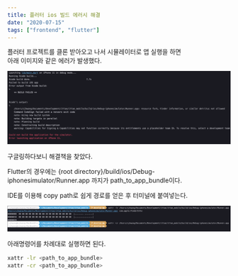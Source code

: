 ```yaml
---
title: 플러터 ios 빌드 에러시 해결
date: "2020-07-15"
tags: ["frontend", "flutter"]
---
```


플러터 프로젝트를 클론 받아오고 나서 시뮬레이터로 앱 실행을 하면  
아래 이미지와 같은 에러가 발생했다.

![flutter-ios-build1](./images/flutter-ios-build-error1.png)

구글링하다보니 해결책을 찾았다.

Flutter의 경우에는 {root directory}/build/ios/Debug-iphonesimulator/Runner.app 까지가 path_to_app_bundle이다.

IDE를 이용해 copy path로 쉽게 경로를 얻은 후 터미널에 붙여넣는다.

![flutter-ios-build2](./images/flutter-ios-build-error2.png)

아래명령어를 차례대로 실행하면 된다.

```bash
xattr -lr <path_to_app_bundle>
xattr -cr <path_to_app_bundle>
```
